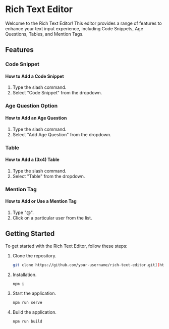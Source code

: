 # Rich Text Editor

Welcome to the Rich Text Editor! This editor provides a range of features to enhance your text input experience, including Code Snippets, Age Questions, Tables, and Mention Tags.

## Features

### Code Snippet

#### How to Add a Code Snippet

1. Type the slash command.
2. Select "Code Snippet" from the dropdown.


### Age Question Option

#### How to Add an Age Question

1. Type the slash command.
2. Select "Add Age Question" from the dropdown.

### Table

#### How to Add a (3x4) Table

1. Type the slash command.
2. Select "Table" from the dropdown.

### Mention Tag

#### How to Add or Use a Mention Tag

1. Type "@".
2. Click on a particular user from the list.

## Getting Started

To get started with the Rich Text Editor, follow these steps:

1. Clone the repository.
   ```bash
   git clone https://github.com/your-username/rich-text-editor.git](https://github.com/dineshp72/assignment-rte/tree/production)https://github.com/dineshp72/assignment-rte/tree/production
   
2. Installation.
   ```bash
   npm i
   
3. Start the application.
   ```bash
   npm run serve
3. Build the application.
   ```bash
   npm run build
